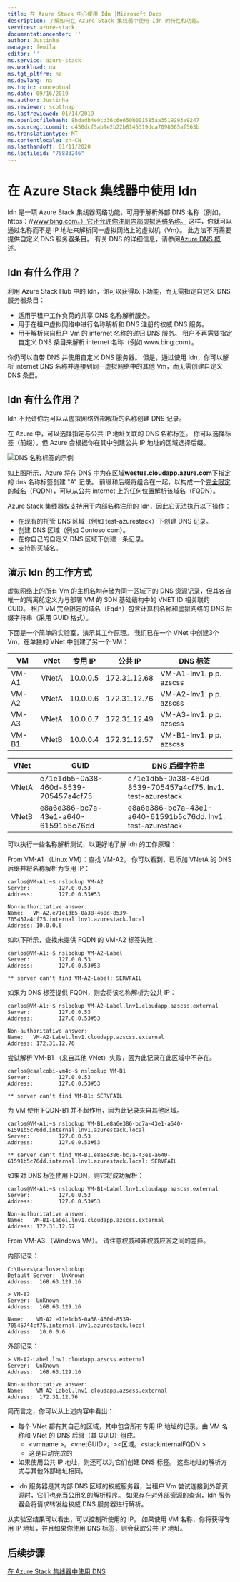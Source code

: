 ```yaml
---
title: 在 Azure Stack 中心使用 Idn |Microsoft Docs
description: 了解如何在 Azure Stack 集线器中使用 Idn 的特性和功能。
services: azure-stack
documentationcenter: ''
author: Justinha
manager: femila
editor: ''
ms.service: azure-stack
ms.workload: na
ms.tgt_pltfrm: na
ms.devlang: na
ms.topic: conceptual
ms.date: 09/16/2019
ms.author: Justinha
ms.reviewer: scottnap
ms.lastreviewed: 01/14/2019
ms.openlocfilehash: 8bdadb4e0cd36c6e650b001585aa3519293a9247
ms.sourcegitcommit: d450dcf5ab9e2b22b8145319dca7098065af563b
ms.translationtype: MT
ms.contentlocale: zh-CN
ms.lasthandoff: 01/11/2020
ms.locfileid: "75883246"
---
```

# <a name="use-idns-in-azure-stack-hub"></a>在 Azure Stack 集线器中使用 Idn 

Idn 是一项 Azure Stack 集线器网络功能，可用于解析外部 DNS 名称（例如，https：\//www.bing.com。）它还允许你注册内部虚拟网络名称。 这样，你就可以通过名称而不是 IP 地址来解析同一虚拟网络上的虚拟机（Vm）。 此方法不再需要提供自定义 DNS 服务器条目。 有关 DNS 的详细信息，请参阅[Azure DNS 概述](https://docs.microsoft.com/azure/dns/dns-overview)。

## <a name="what-does-idns-do"></a>Idn 有什么作用？

利用 Azure Stack Hub 中的 Idn，你可以获得以下功能，而无需指定自定义 DNS 服务器条目：

- 适用于租户工作负荷的共享 DNS 名称解析服务。
- 用于在租户虚拟网络中进行名称解析和 DNS 注册的权威 DNS 服务。
- 用于解析来自租户 Vm 的 internet 名称的递归 DNS 服务。 租户不再需要指定自定义 DNS 条目来解析 internet 名称（例如 www\.bing.com）。

你仍可以自带 DNS 并使用自定义 DNS 服务器。 但是，通过使用 Idn，你可以解析 internet DNS 名称并连接到同一虚拟网络中的其他 Vm，而无需创建自定义 DNS 条目。

## <a name="what-doesnt-idns-do"></a>Idn 有什么作用？

Idn 不允许你为可以从虚拟网络外部解析的名称创建 DNS 记录。

在 Azure 中，可以选择指定与公共 IP 地址关联的 DNS 名称标签。 你可以选择标签（前缀），但 Azure 会根据你在其中创建公共 IP 地址的区域选择后缀。

![DNS 名称标签的示例](media/azure-stack-understanding-dns-in-tp2/image3.png)

如上图所示，Azure 将在 DNS 中为在区域**westus.cloudapp.azure.com**下指定的 dns 名称标签创建 "A" 记录。 前缀和后缀将组合在一起，以构成一个[完全限定的域名](https://en.wikipedia.org/wiki/Fully_qualified_domain_name)（FQDN），可以从公共 internet 上的任何位置解析该域名（FQDN）。

Azure Stack 集线器仅支持用于内部名称注册的 Idn，因此它无法执行以下操作：

- 在现有的托管 DNS 区域（例如 test-azurestack）下创建 DNS 记录。
- 创建 DNS 区域（例如 Contoso.com）。
- 在你自己的自定义 DNS 区域下创建一条记录。
- 支持购买域名。

## <a name="demo-of-how-idns-works"></a>演示 Idn 的工作方式

虚拟网络上的所有 Vm 的主机名均存储为同一区域下的 DNS 资源记录，但其各自唯一的隔离舱定义为与部署 VM 的 SDN 基础结构中的 VNET ID 相关联的 GUID。 租户 VM 完全限定的域名（Fqdn）包含计算机名称和虚拟网络的 DNS 后缀字符串（采用 GUID 格式）。

<!--- what does compartment mean? Add a screenshot? can we clarify what we mean by host name and computer name. the description doesn't match the example in the table.--->
 
下面是一个简单的实验室，演示其工作原理。 我们已在一个 VNet 中创建3个 Vm，在单独的 VNet 中创建了另一个 VM：

<!--- Is DNS Label the right term? If so, we should define it. The column lists FQDNs, afaik. Where does the domain suffix come from? --->
 
|VM    |vNet    |专用 IP   |公共 IP    | DNS 标签                                |
|------|--------|-------------|-------------|------------------------------------------|
|VM-A1 |VNetA   | 10.0.0.5    |172.31.12.68 |VM-A1-lnv1. p p. azscss |
|VM-A2 |VNetA   | 10.0.0.6    |172.31.12.76 |VM-A2-lnv1. p p. azscss |
|VM-A3 |VNetA   | 10.0.0.7    |172.31.12.49 |VM-A3-lnv1. p p. azscss |
|VM-B1 |VNetB   | 10.0.0.4    |172.31.12.57 |VM-B1-lnv1. p p. azscss |
 
 
|VNet  |GUID                                 |DNS 后缀字符串                                                  |
|------|-------------------------------------|-------------------------------------------------------------------|
|VNetA |e71e1db5-0a38-460d-8539-705457a4cf75 |e71e1db5-0a38-460d-8539-705457a4cf75. lnv1. test-azurestack|
|VNetB |e8a6e386-bc7a-43e1-a640-61591b5c76dd |e8a6e386-bc7a-43e1-a640-61591b5c76dd. lnv1. test-azurestack|
 
 
可以执行一些名称解析测试，以更好地了解 Idn 的工作原理：

<!--- why Linux?--->

From VM-A1 （Linux VM）：查找 VM-A2。 你可以看到，已添加 VNetA 的 DNS 后缀并将名称解析为专用 IP：
 
```console
carlos@VM-A1:~$ nslookup VM-A2
Server:         127.0.0.53
Address:        127.0.0.53#53
 
Non-authoritative answer:
Name:   VM-A2.e71e1db5-0a38-460d-8539-705457a4cf75.internal.lnv1.azurestack.local
Address: 10.0.0.6
```
 
如以下所示，查找未提供 FQDN 的 VM-A2 标签失败：

```console 
carlos@VM-A1:~$ nslookup VM-A2-Label
Server:         127.0.0.53
Address:        127.0.0.53#53
 
** server can't find VM-A2-Label: SERVFAIL
```

如果为 DNS 标签提供 FQDN，则会将该名称解析为公共 IP：

```console
carlos@VM-A1:~$ nslookup VM-A2-Label.lnv1.cloudapp.azscss.external
Server:         127.0.0.53
Address:        127.0.0.53#53
 
Non-authoritative answer:
Name:   VM-A2-Label.lnv1.cloudapp.azscss.external
Address: 172.31.12.76
```
 
尝试解析 VM-B1 （来自其他 VNet）失败，因为此记录在此区域中不存在。

```console
carlos@caalcobi-vm4:~$ nslookup VM-B1
Server:         127.0.0.53
Address:        127.0.0.53#53
 
** server can't find VM-B1: SERVFAIL
```

为 VM 使用 FQDN-B1 并不起作用，因为此记录来自其他区域。

```console 
carlos@VM-A1:~$ nslookup VM-B1.e8a6e386-bc7a-43e1-a640-61591b5c76dd.internal.lnv1.azurestack.local
Server:         127.0.0.53
Address:        127.0.0.53#53
 
** server can't find VM-B1.e8a6e386-bc7a-43e1-a640-61591b5c76dd.internal.lnv1.azurestack.local: SERVFAIL
```
 
如果对 DNS 标签使用 FQDN，则它将成功解析：

``` 
carlos@VM-A1:~$ nslookup VM-B1-Label.lnv1.cloudapp.azscss.external
Server:         127.0.0.53
Address:        127.0.0.53#53
 
Non-authoritative answer:
Name:   VM-B1-Label.lnv1.cloudapp.azscss.external
Address: 172.31.12.57
```
 
From VM-A3 （Windows VM）。 请注意权威和非权威应答之间的差异。

内部记录：

```console
C:\Users\carlos>nslookup
Default Server:  UnKnown
Address:  168.63.129.16
 
> VM-A2
Server:  UnKnown
Address:  168.63.129.16
 
Name:    VM-A2.e71e1db5-0a38-460d-8539-705457ª4cf75.internal.lnv1.azurestack.local
Address:  10.0.0.6
```

外部记录：

```console
> VM-A2-Label.lnv1.cloudapp.azscss.external
Server:  UnKnown
Address:  168.63.129.16
 
Non-authoritative answer:
Name:    VM-A2-Label.lnv1.cloudapp.azscss.external
Address:  172.31.12.76
``` 
 
简而言之，你可以从上述内容中看出：
 
*   每个 VNet 都有其自己的区域，其中包含所有专用 IP 地址的记录，由 VM 名称和 VNet 的 DNS 后缀（其 GUID）组成。
    *   \<vmname >。\<vnetGUID\>。>\<区域。\<stackinternalFQDN >
    *   这是自动完成的
*   如果使用公共 IP 地址，则还可以为它们创建 DNS 标签。 这些地址的解析方式与其他外部地址相同。
 
 
- Idn 服务器是其内部 DNS 区域的权威服务器，当租户 Vm 尝试连接到外部资源时，它们也充当公用名的解析程序。 如果存在对外部资源的查询，Idn 服务器会将请求转发给权威 DNS 服务器进行解析。
 
从实验室结果可以看出，可以控制所使用的 IP。 如果使用 VM 名称，你将获得专用 IP 地址，并且如果你使用 DNS 标签，则会获取公共 IP 地址。

## <a name="next-steps"></a>后续步骤

[在 Azure Stack 集线器中使用 DNS](azure-stack-dns.md)
